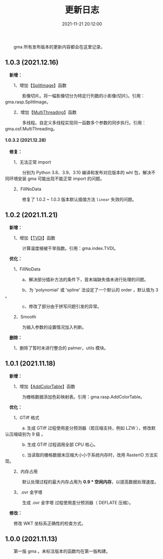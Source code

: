 ﻿---
title: 更新日志
date: 2021-11-21 20:12:00
tags:
 - gma
 - Python
categories:
 - 地理与气象分析库
---

&emsp;&emsp;gma 所有发布版本的更新内容都会在这里记录。

<!-- more -->

## 1.0.3 (2021.12.16)

**&emsp;新增：**

&emsp;&emsp;1、增加【[SplitImage](6.Use.html#_4-17-splitimage)】函数

&emsp;&emsp;&emsp;&emsp;影像切片。将一幅影像切分为特定行列数的小影像(切片)。引用：gma.rasp.SplitImage。

&emsp;&emsp;2、增加【[MultiThreading](6.Use.html#_3-6-multithreading)】函数

&emsp;&emsp;&emsp;&emsp;多线程。自定义多线程实现同一函数多个参数的同步执行。引用：gma.osf.MultiThreading。

#### 1.0.3.2 (2021.12.28)

**&emsp;修复：**

&emsp;&emsp;1、无法正常 import 

&emsp;&emsp;&emsp;&emsp;分别为 Python 3.8、3.9、3.10 编译和发布对应版本的 whl 包，解决不同环境安装 gma 可能出现不能正常 import 的问题。

&emsp;&emsp;2、FillNoData

&emsp;&emsp;&emsp;&emsp;修复了 1.0.2 ~ 1.0.3 版本默认插值方法 `linear` 失效的问题。

## 1.0.2 (2021.11.21)

**&emsp;新增：**

&emsp;&emsp;1、增加【[TVDI](6.use.html#_1-6-tvdi)】函数

&emsp;&emsp;&emsp;&emsp;计算温度植被干旱指数。引用：gma.index.TVDI。

**&emsp;优化：**

&emsp;&emsp;1、FillNoData

&emsp;&emsp;&emsp;&emsp;a、解决部分插补方法的条件下，首末端缺失值未进行处理的问题。

&emsp;&emsp;&emsp;&emsp;b、为 'polynomial' 或 'spline' 法设定了一个默认的 order ，默认值为 3 。

&emsp;&emsp;&emsp;&emsp;c、修改了部分由于拼写问题引发的异常。

&emsp;&emsp;2、Smooth

&emsp;&emsp;&emsp;&emsp;为输入参数的设置情况加入判断。


**&emsp;删除：**

&emsp;&emsp;1、删除了暂时未进行整合的 palmer，utils 模块。

## 1.0.1 (2021.11.18)

**&emsp;新增：**

&emsp;&emsp;1、增加【[AddColorTable](6.use.html#_4-16-addcolortable)】函数

&emsp;&emsp;&emsp;&emsp;为栅格数据添加色彩映射表。引用：gma.rasp.AddColorTable。

**&emsp;优化：**

&emsp;&emsp;1、GTiff 格式

&emsp;&emsp;&emsp;&emsp;a. 生成 GTiff 过程使用差分预测器（若压缩支持，例如 LZW ），修改默认压缩级别为 9 级 。

&emsp;&emsp;&emsp;&emsp;b. 生成 GTiff 过程调用全部 CPU 核心。

&emsp;&emsp;&emsp;&emsp;c. 当读取的栅格数据未压缩大小小于系统内存时，改用 RasterIO 方法实现。

&emsp;&emsp;2、内存占用

&emsp;&emsp;&emsp;&emsp;默认处理过程的最大内存占用为 **0.9 * 空闲内存**，以提高数据处理速度。

&emsp;&emsp;3、.ovr 金字塔

&emsp;&emsp;&emsp;&emsp;生成 .ovr 金字塔 过程使用差分预测器（ DEFLATE 压缩）。

**&emsp;修改：**

&emsp;&emsp;修改 WKT 坐标系正确性的检查方式。

## 1.0.0 (2021.11.13)

&emsp;&emsp;第一版 gma 。未标注版本的函数均在第一版构建。
